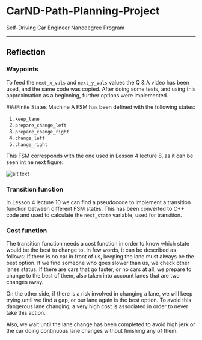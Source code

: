 [//]: # (Image References)
[image1]: ../img/FSM.png

# CarND-Path-Planning-Project
Self-Driving Car Engineer Nanodegree Program

---

## Reflection

### Waypoints
To feed the `next_x_vals` and `next_y_vals` values the Q & A video has been used, and the same code was copied. After doing some tests, and using this approximation as a beginning, further options were implemented.

###Finite States Machine
A FSM has been defined with the following states:



1. `keep_lane`
2. `prepare_change_left`
3. `prepare_change_right`
4. `change_left`
5. `change_right`

This FSM corresponds with the one used in Lesson 4 lecture 8, as it can be seen int he next figure:

![alt text][image1]

### Transition function

In Lesson 4 lecture 10 we can find a pseudocode to implement a transition function between different FSM states. This has been converted to C++ code and used to calculate the `next_state` variable, used for transition.

### Cost function

The transition function needs a cost function in order to know which state would be the best to change to. In few words, it can be described as follows: If there is no car in front of us, keeping the lane must always be the best option. If we find someone who goes slower than us, we check other lanes status. If there are cars that go faster, or no cars at all, we prepare to change to the best of them, also taken into account lanes that are two changes away.

On the other side, if there is a risk involved in changing a lane, we will keep trying until we find a gap, or our lane again is the best option. To avoid this dangerous lane changing, a very high cost is associated in order to never take this action.

Also, we wait until the lane change has been completed to avoid high jerk or the car doing continuous lane changes without finishing any of them.
